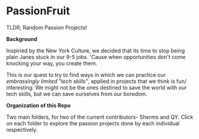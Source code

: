 # PassionFruit
TLDR; Random Passion Projects! 

**Background** 

Inspiried by the New York Culture, we decided that its time to stop being plain Janes stuck in our 9-5 jobs. 'Cause when opportunities don't come knocking your way, you create them.  

This is our quest to try to find ways in which we can practice our *embrassingly limited "tech skills"*, applied in projects that we think is fun/ interesting. We might not be the ones destined to save the world with our tech skills, but we can save ourselves from our boredom. 

**Organization of this Repo**

Two main folders, for two of the current contributors- Sherms and QY. Click on each folder to explore the passion projects done by each individual respectively. 
